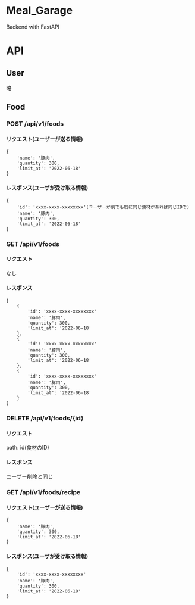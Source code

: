 # Meal_Garage 
Backend with FastAPI

# API
## User
略
## Food
### POST /api/v1/foods
#### リクエスト(ユーザーが送る情報)
```
{
    'name': '豚肉',
    'quantity': 300,
    'limit_at': '2022-06-18'
}
```
#### レスポンス(ユーザが受け取る情報)
```
{
    'id': 'xxxx-xxxx-xxxxxxxx'(ユーザーが別でも既に同じ食材があれば同じIDで)
    'name': '豚肉',
    'quantity': 300,
    'limit_at': '2022-06-18'
}
```

### GET /api/v1/foods
#### リクエスト
なし
#### レスポンス
```
[
    {
        'id': 'xxxx-xxxx-xxxxxxxx'
        'name': '豚肉',
        'quantity': 300,
        'limit_at': '2022-06-18'
    },
    {
        'id': 'xxxx-xxxx-xxxxxxxx'
        'name': '豚肉',
        'quantity': 300,
        'limit_at': '2022-06-18'
    },
    {
        'id': 'xxxx-xxxx-xxxxxxxx'
        'name': '豚肉',
        'quantity': 300,
        'limit_at': '2022-06-18'
    }
]
```

### DELETE /api/v1/foods/{id}
#### リクエスト
path: id(食材のID)
#### レスポンス
ユーザー削除と同じ

### GET /api/v1/foods/recipe
#### リクエスト(ユーザーが送る情報)
```
{
    'name': '豚肉',
    'quantity': 300,
    'limit_at': '2022-06-18'
}
```
#### レスポンス(ユーザが受け取る情報)
```
{
    'id': 'xxxx-xxxx-xxxxxxxx'
    'name': '豚肉',
    'quantity': 300,
    'limit_at': '2022-06-18'
}
```
